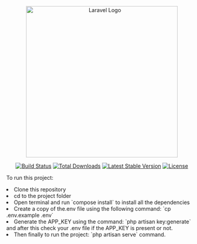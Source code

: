 <p align="center"><a href="https://laravel.com" target="_blank"><img src="https://raw.githubusercontent.com/laravel/art/master/logo-lockup/5%20SVG/2%20CMYK/1%20Full%20Color/laravel-logolockup-cmyk-red.svg" width="400" alt="Laravel Logo"></a></p>

<p align="center">
<a href="https://github.com/laravel/framework/actions"><img src="https://github.com/laravel/framework/workflows/tests/badge.svg" alt="Build Status"></a>
<a href="https://packagist.org/packages/laravel/framework"><img src="https://img.shields.io/packagist/dt/laravel/framework" alt="Total Downloads"></a>
<a href="https://packagist.org/packages/laravel/framework"><img src="https://img.shields.io/packagist/v/laravel/framework" alt="Latest Stable Version"></a>
<a href="https://packagist.org/packages/laravel/framework"><img src="https://img.shields.io/packagist/l/laravel/framework" alt="License"></a>
</p>

To run this project:
<br/>
<li>Clone this repository</li>
<li>cd to the project folder</li>
<li>Open terminal and run `compose install` to install all the dependencies</li>
<li>Create a copy of the.env file using the following command: `cp .env.example .env`</li>
<li>Generate the APP_KEY using the command: `php artisan key:generate` and after this check your .env file if the APP_KEY is present or not.</li>
<li>Then finally to run the project: `php artisan serve` command.</li>
